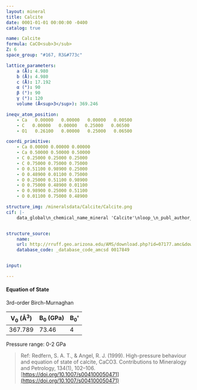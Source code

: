 ```yaml
---
layout: mineral
title: Calcite
date: 0001-01-01 00:00:00 -0400
catalog: true

name: Calcite
formula: CaCO<sub>3</sub>
Z: 6
space_group: "#167, R3&#773c"

lattice_parameters:
    a (Å): 4.980
    b (Å): 4.980
    c (Å): 17.192
    α (°): 90
    β (°): 90
    γ (°): 120
    volume (Å<sup>3</sup>): 369.246

ineqv_atom_position: 
    - Ca   0.00000   0.00000   0.00000   0.00500
    - C   0.00000   0.00000   0.25000   0.06500
    - O1   0.26100   0.00000   0.25000   0.06500

coordi_primitive: 
    - Ca 0.00000 0.00000 0.00000
    - Ca 0.50000 0.50000 0.50000
    - C 0.25000 0.25000 0.25000
    - C 0.75000 0.75000 0.75000
    - O 0.51100 0.98900 0.25000
    - O 0.48900 0.01100 0.75000
    - O 0.25000 0.51100 0.98900
    - O 0.75000 0.48900 0.01100
    - O 0.98900 0.25000 0.51100
    - O 0.01100 0.75000 0.48900

structure_img: /mineralsdata/Calcite/Calcite.png
cif: |-
    data_global\n_chemical_name_mineral 'Calcite'\nloop_\n_publ_author_name\n'Antao S M'\n'Hassan I'\n_journal_name_full 'The Canadian Mineralogist'\n_journal_volume 48 \n_journal_year 2010\n_journal_page_first 1225\n_journal_page_last 1236\n_publ_section_title\n;\n Temperature dependence of the structural parameters\n in the transformation of aragonite to calcite,\n as determined from in situ synchrotron powder X-ray-diffraction data\n Note- T = 297 C\n Note- P = 101 kPa\n;\n_database_code_amcsd 0017849\n_chemical_compound_source 'Cuenca, Spain'\n_chemical_formula_sum 'Ca C O3'\n_cell_length_a 4.980\n_cell_length_b 4.980\n_cell_length_c 17.192\n_cell_angle_alpha 90\n_cell_angle_beta 90\n_cell_angle_gamma 120\n_cell_volume 369.246\n_exptl_crystal_density_diffrn      2.701\n_symmetry_space_group_name_H-M 'R -3 c'\nloop_\n_space_group_symop_operation_xyz\n  'x,y,z'\n  '2/3+x,1/3+y,1/3+z'\n  '1/3+x,2/3+y,2/3+z'\n  'x,x-y,1/2+z'\n  '2/3+x,1/3+x-y,5/6+z'\n  '1/3+x,2/3+x-y,1/6+z'\n  'y,x,1/2-z'\n  '2/3+y,1/3+x,5/6-z'\n  '1/3+y,2/3+x,1/6-z'\n  '-x+y,y,1/2+z'\n  '2/3-x+y,1/3+y,5/6+z'\n  '1/3-x+y,2/3+y,1/6+z'\n  '-x,-x+y,1/2-z'\n  '2/3-x,1/3-x+y,5/6-z'\n  '1/3-x,2/3-x+y,1/6-z'\n  '-y,-x,1/2+z'\n  '2/3-y,1/3-x,5/6+z'\n  '1/3-y,2/3-x,1/6+z'\n  'x-y,-y,1/2-z'\n  '2/3+x-y,1/3-y,5/6-z'\n  '1/3+x-y,2/3-y,1/6-z'\n  'y,-x+y,-z'\n  '2/3+y,1/3-x+y,1/3-z'\n  '1/3+y,2/3-x+y,2/3-z'\n  '-x+y,-x,z'\n  '2/3-x+y,1/3-x,1/3+z'\n  '1/3-x+y,2/3-x,2/3+z'\n  '-x,-y,-z'\n  '2/3-x,1/3-y,1/3-z'\n  '1/3-x,2/3-y,2/3-z'\n  '-y,x-y,z'\n  '2/3-y,1/3+x-y,1/3+z'\n  '1/3-y,2/3+x-y,2/3+z'\n  'x-y,x,-z'\n  '2/3+x-y,1/3+x,1/3-z'\n  '1/3+x-y,2/3+x,2/3-z'\nloop_\n_atom_site_label\n_atom_site_fract_x\n_atom_site_fract_y\n_atom_site_fract_z\n_atom_site_U_iso_or_equiv\nCa   0.00000   0.00000   0.00000   0.00500\nC   0.00000   0.00000   0.25000   0.06500\nO1   0.26100   0.00000   0.25000   0.06500\n\n


structure_source: 
    name:
    url: http://rruff.geo.arizona.edu/AMS/download.php?id=07177.amc&down=amc
    database_code: _database_code_amcsd 0017849


input:

---
```


#### Equation of State

3rd-order Birch-Murnaghan
		
| V<sub>0</sub> (Å<sup>3</sup>)    |  B<sub>0</sub> (GPa)   |  B<sub>0</sub>'     |
| -------------------------------- | ---------------------- | ------------------- |
|         367.789                  |         73.46          |          4          |

Pressure range: 0-2 GPa
> Ref: Redfern, S. A. T., & Angel, R. J. (1999). High-pressure behaviour and equation of state of calcite, CaCO3. Contributions to Mineralogy and Petrology, 134(1), 102–106. [https://doi.org/10.1007/s004100050471](https://doi.org/10.1007/s004100050471)
